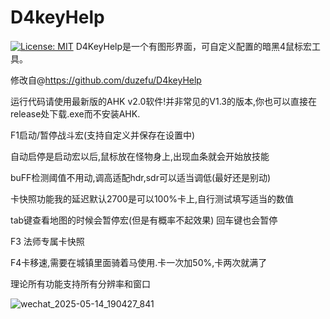 # D4keyHelp
[![License: MIT](https://img.shields.io/badge/License-MIT-yellow.svg)](https://opensource.org/licenses/MIT)
D4KeyHelp是一个有图形界面，可自定义配置的暗黑4鼠标宏工具。

修改自@https://github.com/duzefu/D4keyHelp


运行代码请使用最新版的AHK v2.0软件!并非常见的V1.3的版本,你也可以直接在release处下载.exe而不安装AHK.

F1启动/暂停战斗宏(支持自定义并保存在设置中)

自动启停是启动宏以后,鼠标放在怪物身上,出现血条就会开始放技能

buFF检测阈值不用动,调高适配hdr,sdr可以适当调低(最好还是别动)

卡快照功能我的延迟默认2700是可以100%卡上,自行测试填写适当的数值

tab键查看地图的时候会暂停宏(但是有概率不起效果)
回车键也会暂停

F3 法师专属卡快照

F4卡移速,需要在城镇里面骑着马使用.卡一次加50%,卡两次就满了

理论所有功能支持所有分辨率和窗口

![wechat_2025-05-14_190427_841](https://github.com/user-attachments/assets/5a2fa2e1-50e1-482d-b824-c8850d018e10)
